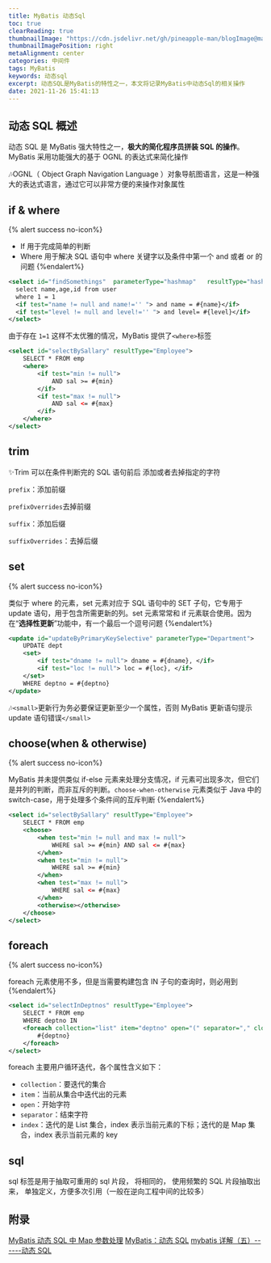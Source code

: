 ```yaml
---
title: MyBatis 动态Sql
toc: true
clearReading: true
thumbnailImage: "https://cdn.jsdelivr.net/gh/pineapple-man/blogImage@main/image/mybatis.jpg"
thumbnailImagePosition: right
metaAlignment: center
categories: 中间件
tags: MyBatis
keywords: 动态sql
excerpt: 动态SQL是MyBatis的特性之一，本文将记录MyBatis中动态Sql的相关操作
date: 2021-11-26 15:41:13
---
```


<!-- toc -->

## 动态 SQL 概述

动态 SQL 是 MyBatis 强大特性之一，**极大的简化程序员拼装 SQL 的操作**。MyBatis 采用功能强大的基于 OGNL 的表达式来简化操作

:notes:OGNL（ Object Graph Navigation Language ）对象导航图语言，这是一种强大的表达式语言，通过它可以非常方便的来操作对象属性

## if & where

{% alert success no-icon%}

- If 用于完成简单的判断
- Where 用于解决 SQL 语句中 where 关键字以及条件中第一个 and 或者 or 的问题
  {%endalert%}

```xml
<select id="findSomethings"  parameterType="hashmap"   resultType="hashmap">
  select name,age,id from user
  where 1 = 1
  <if test="name != null and name!='' "> and name = #{name}</if>
  <if test="level != null and level!='' "> and level= #{level}</if>
</select>
```

由于存在 `1=1` 这样不太优雅的情况，MyBatis 提供了`<where>`标签

```xml
<select id="selectBySallary" resultType="Employee">
    SELECT * FROM emp
    <where>
        <if test="min != null">
            AND sal >= #{min}
        </if>
        <if test="max != null">
            AND sal <= #{max}
        </if>
    </where>
</select>
```

## trim

:sparkles:Trim 可以在条件判断完的 SQL 语句前后 添加或者去掉指定的字符

`prefix`：添加前缀

`prefixOverrides`去掉前缀

`suffix`：添加后缀

`suffixOverrides`：去掉后缀

## set

{% alert success no-icon%}

类似于 where 的元素，set 元素对应于 SQL 语句中的 SET 子句，它专用于 update 语句，用于包含所需更新的列。set 元素常常和 if 元素联合使用。因为在“**选择性更新**”功能中，有一个最后一个逗号问题
{%endalert%}

```xml
<update id="updateByPrimaryKeySelective" parameterType="Department">
    UPDATE dept
    <set>
        <if test="dname != null"> dname = #{dname}, </if>
        <if test="loc != null"> loc = #{loc}, </if>
    </set>
    WHERE deptno = #{deptno}
</update>
```

:notes:`<small>`更新行为务必要保证更新至少一个属性，否则 MyBatis 更新语句提示 update 语句错误`</small>`

## choose(when & otherwise)

{% alert success no-icon%}

MyBatis 并未提供类似 if-else 元素来处理分支情况，if 元素可出现多次，但它们是并列的判断，而非互斥的判断。`choose-when-otherwise` 元素类似于 Java 中的 switch-case，用于处理多个条件间的互斥判断
{%endalert%}

```xml
<select id="selectBySallary" resultType="Employee">
    SELECT * FROM emp
    <choose>
        <when test="min != null and max != null">
            WHERE sal >= #{min} AND sal <= #{max}
        </when>
        <when test="min != null">
            WHERE sal >= #{min}
        </when>
        <when test="max != null">
            WHERE sal <= #{max}
        </when>
        <otherwise></otherwise>
    </choose>
</select>
```

## foreach

{% alert success no-icon%}

foreach 元素使用不多，但是当需要构建包含 IN 子句的查询时，则必用到
{%endalert%}

```xml
<select id="selectInDeptnos" resultType="Employee">
    SELECT * FROM emp
    WHERE deptno IN
    <foreach collection="list" item="deptno" open="(" separator="," close=")">
        #{deptno}
    </foreach>
</select>
```

foreach 主要用户循环迭代，各个属性含义如下：

- `collection`：要迭代的集合
- `item`：当前从集合中迭代出的元素
- `open`：开始字符
- `separator`：结束字符
- `index`：迭代的是 List 集合，index 表示当前元素的下标；迭代的是 Map 集合，index 表示当前元素的 key

## sql

sql 标签是用于抽取可重用的 sql 片段， 将相同的， 使用频繁的 SQL 片段抽取出来， 单独定义，方便多次引用（一般在逆向工程中间的比较多）

## 附录

[MyBatis 动态 SQL 中 Map 参数处理](https://blog.csdn.net/kangkanglou/article/details/93639926)
[MyBatis：动态 SQL](https://www.jianshu.com/p/2ebfa8bf7472)
[mybatis 详解（五）------动态 SQL](https://www.cnblogs.com/ysocean/p/7289529.html)
